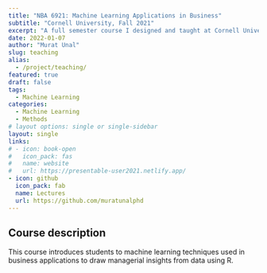 ```yaml
---
title: "NBA 6921: Machine Learning Applications in Business"
subtitle: "Cornell University, Fall 2021"
excerpt: "A full semester course I designed and taught at Cornell University in fall 2021."
date: 2022-01-07
author: "Murat Unal"
slug: teaching
alias:
  - /project/teaching/
featured: true
draft: false
tags:
  - Machine Learning
categories:
  - Machine Learning
  - Methods
# layout options: single or single-sidebar
layout: single
links:
# - icon: book-open
#   icon_pack: fas
#   name: website
#   url: https://presentable-user2021.netlify.app/
- icon: github
  icon_pack: fab
  name: Lectures
  url: https://github.com/muratunalphd
---
```



## Course description

This course introduces students to machine learning techniques used in business applications to draw managerial insights from data using R.